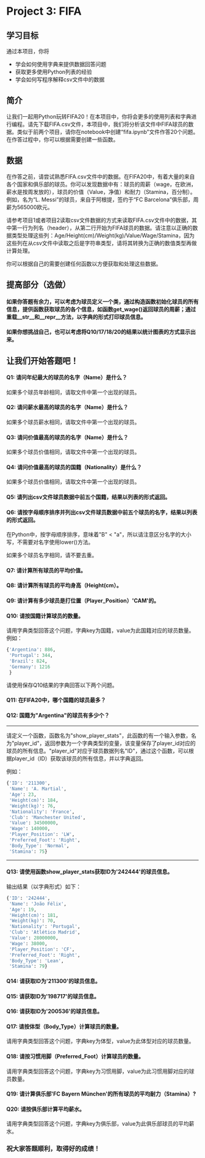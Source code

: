 # Project 3: FIFA

<h2>学习目标</h2>

通过本项目，你将

* 学会如何使用字典来提供数据回答问题
* 获取更多使用Python列表的经验
* 学会如何写程序解释csv文件中的数据

## 简介

让我们一起用Python玩转FIFA20！在本项目中，你将会更多的使用列表和字典进行编程。请先下载FIFA.csv文件，本项目中，我们将分析该文件中FIFA球员的数据。类似于前两个项目，请你在notebook中创建“fifa.ipynb”文件作答20个问题。在作答过程中，你可以根据需要创建一些函数。

## 数据

在作答之前，请尝试熟悉FIFA.csv文件中的数据。在FIFA20中，有着大量的来自各个国家和俱乐部的球员。你可以发现数据中有：球员的周薪（wage，在欧洲，薪水是按周发放的），球员的价值（Value，净值）和耐力（Stamina，百分制）。例如，名为“L. Messi”的球员，来自于阿根提，签约于“FC Barcelona”俱乐部，周薪为565000欧元。

请参考项目1或者项目2读取csv文件数据的方式来读取FIFA.csv文件中的数据，其中第一行为列名（header），从第二行开始为FIFA球员的数据。请注意以正确的数据类型处理这些列：Age/Height(cm)/Weight(kg)/Value/Wage/Stamina，因为这些列在从csv文件中读取之后是字符串类型，请将其转换为正确的数值类型再做计算处理。

你可以根据自己的需要创建任何函数以方便获取和处理这些数据。

## 提高部分（选做）

#### 如果你答题有余力，可以考虑为球员定义一个类，通过构造函数初始化球员的所有信息，提供函数获取球员的各个信息，如函数get_wage()返回球员的周薪；通过重载__str__和__repr__方法，以字典的形式打印球员信息。

#### 如果你想挑战自己，也可以考虑将Q10/17/18/20的结果以统计图表的方式显示出来。


## 让我们开始答题吧！

#### Q1: 请问年纪最大的球员的名字（Name）是什么？

如果多个球员年龄相同，请取文件中第一个出现的球员。

#### Q2: 请问薪水最高的球员的名字（Name）是什么？

如果多个球员薪水相同，请取文件中第一个出现的球员。

#### Q3: 请问价值最高的球员的名字（Name）是什么？

如果多个球员价值相同，请取文件中第一个出现的球员。

#### Q4: 请问价值最高的球员的国籍（Nationality）是什么？

如果多个球员价值相同，请取文件中第一个出现的球员。

#### Q5: 请列出csv文件球员数据中前五个国籍，结果以列表的形式返回。

#### Q6: 请按字母顺序排序并列出csv文件球员数据中前五个球员的名字，结果以列表的形式返回。

在Python中，按字母顺序排序，意味着"B" < "a"，所以请注意区分名字的大小写，不需要对名字使用lower()方法。

如果多个球员名字相同，请不要去重。

#### Q7: 请计算所有球员的平均价值。

#### Q8: 请计算所有球员的平均身高（Height(cm）。

#### Q9: 请计算有多少球员是打位置（Player_Position）'CAM'的。

#### Q10: 请按国籍计算球员的数量。

请用字典类型回答这个问题，字典key为国籍，value为此国籍对应的球员数量。例如：

```python
{'Argentina': 886,
 'Portugal': 344,
 'Brazil': 824,
 'Germany': 1216
 }
```

请使用保存Q10结果的字典回答以下两个问题。

#### Q11: 在FIFA20中，哪个国籍的球员最多？

#### Q12: 国籍为"Argentina"的球员有多少个？
----

请定义一个函数，函数名为"show_player_stats"，此函数的有一个输入参数，名为"player_id"，返回参数为一个字典类型的变量，该变量保存了player_id对应的球员的所有信息。"player_id"对应于球员数据列名"ID"，通过这个函数，可以根据player_id（ID）获取该球员的所有信息，并以字典返回。

例如：
```python
{'ID': '211300',
 'Name': 'A. Martial',
 'Age': 23,
 'Height(cm)': 184,
 'Weight(kg)': 76,
 'Nationality': 'France',
 'Club': 'Manchester United',
 'Value': 34500000,
 'Wage': 140000,
 'Player_Position': 'LW',
 'Preferred_Foot': 'Right',
 'Body_Type': 'Normal',
 'Stamina': 75}
```

---

#### Q13: 请使用函数show_player_stats获取ID为'242444'的球员信息。

输出结果（以字典形式）如下：

```python
{'ID': '242444',
 'Name': 'João Félix',
 'Age': 19,
 'Height(cm)': 181,
 'Weight(kg)': 70,
 'Nationality': 'Portugal',
 'Club': 'Atlético Madrid',
 'Value': 28000000,
 'Wage': 38000,
 'Player_Position': 'CF',
 'Preferred_Foot': 'Right',
 'Body_Type': 'Lean',
 'Stamina': 79}
```

#### Q14: 请获取ID为'211300'的球员信息。

#### Q15: 请获取ID为'198717'的球员信息。

#### Q16: 请获取ID为'200536'的球员信息。

#### Q17: 请按体型（Body_Type）计算球员的数量。

请用字典类型回答这个问题，字典key为体型，value为此体型对应的球员数量。

#### Q18: 请按习惯用脚（Preferred_Foot）计算球员的数量。

请用字典类型回答这个问题，字典key为习惯用脚，value为此习惯用脚对应的球员数量。

#### Q19: 请计算俱乐部'FC Bayern München'的所有球员的平均耐力（Stamina）?

#### Q20: 请按俱乐部计算平均薪水。

请用字典类型回答这个问题，字典key为俱乐部，value为此俱乐部球员的平均薪水。

### 祝大家答题顺利，取得好的成绩！

